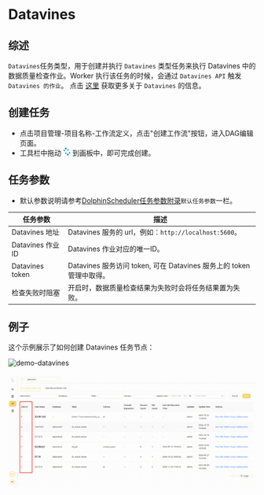 # Datavines

## 综述

`Datavines`任务类型，用于创建并执行 `Datavines` 类型任务来执行 Datavines 中的数据质量检查作业。Worker 执行该任务的时候，会通过 `Datavines API` 触发 `Datavines 的作业`。
点击 [这里](https://datavane.github.io/datavines-website/) 获取更多关于 `Datavines` 的信息。

## 创建任务

- 点击项目管理-项目名称-工作流定义，点击"创建工作流"按钮，进入DAG编辑页面。
- 工具栏中拖动 <img src="../../../../img/tasks/icons/datavines.png" width="15"/> 到画板中，即可完成创建。

## 任务参数

- 默认参数说明请参考[DolphinScheduler任务参数附录](appendix.md)`默认任务参数`一栏。

|    **任务参数**     |                        **描述**                        |
|-----------------|------------------------------------------------------|
| Datavines 地址    | Datavines 服务的 url，例如：`http://localhost:5600`。        |
| Datavines 作业 ID | Datavines 作业对应的唯一ID。                                 |
| Datavines token | Datavines 服务访问 token, 可在 Datavines 服务上的 token 管理中取得。 |
| 检查失败时阻塞         | 开启时，数据质量检查结果为失败时会将任务结果置为失败。                          |

## 例子

这个示例展示了如何创建 Datavines 任务节点：

![demo-datavines](../../../../img/tasks/demo/datavines.png)

![demo-get-datavines-job-id](../../../../img/tasks/demo/datavines_job_id.png)

